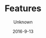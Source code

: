 ---
title: Features
sections:
    -
        template: banner
        text: "# Features\nAll the reasons you would probably love HashBrown"
        image: be7ce5f796dbe85a23c1ff105f1a082fb229da2f
        theme: dark
    -
        template: richTextSection
        text: "## Remote management\n\nThis is where HashBrown is very different from other CMS'es. Instead of hosting your site, taking up valuable server power caching and crunching numbers for every visitor, it connects to your site remotely and updates a content cache on your site, only when changes are made to the site's content. This means you can build your site in whatever language and framework you like, you can even use a static site generator service like [GitHub Pages](http://github.com/pages) and host your content managed site for free.\n\n## Multiple projects at once\n\nOne instance of HashBrown can manage the content of several sites/apps. How many it can manage is determined by the capacity of the server it's running on.\n\n## Several environments for each project\n\nEvery project has its own unlimited amount of environments. This is very useful if you want testing content separated from live content, or if you for any other reason want to branch your managed content into subsets.\n\n## Multilingual\n\nLanguage support is built into the core, no extra precautions needed when creating custom schemas.\n\n## Plugin support\n\nHashBrown comes prebundled with a few example plugins, mainly to show you how easy it is to write one of your own. So even if you need to manage content for a system that only you are using (maybe it's completely custom), HashBrown can adapt to it.\n\n## Content format consistency\n\nThe backend of HashBrown uses MongoDB for data storage and JSON for serialisation, so at no point will you have to deal with relational database content being serialised and deserialised into and from XML and other non-analogous formats, potentially losing data in the process.\n\n## Painless backups\n\nBacking up and restoring content in document-based databases has always been a snap when compared to the more traditional approaches, and it shines through in HashBrown.\n\n## Small footprint\n\nClunky Windows servers are a dying breed in the server space, and with good reason. HashBrown can run on a small virtual machine on services like [DigitalOcean](http://digitalocean.com) and thereby cost a lot less to host.\n\n## Is and always will be free and open source\n\nThe HashBrown software will never cost you anything, contain binary blobs or in any other way hide its inner workings."
meta:
    id: 65134decc72fa5adec880cb0e0484ae8e4213838
    parentId: ""
    language: en
date: '2016-9-13'
author: Unknown
permalink: /features/
layout: sectionPage
---